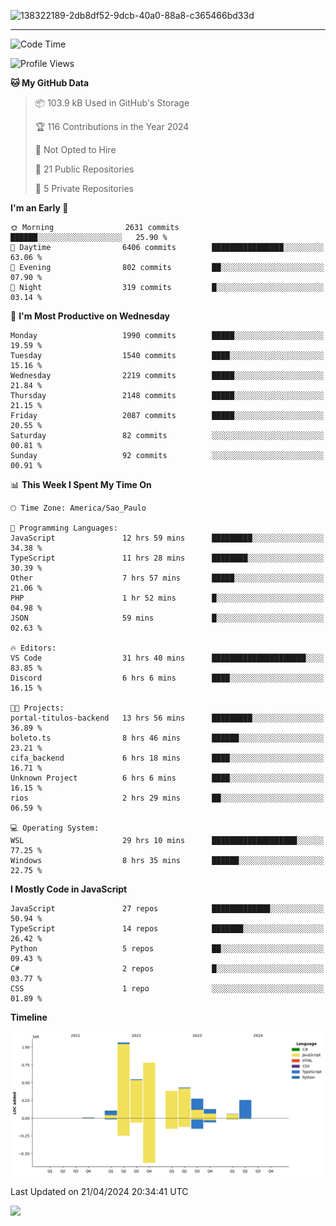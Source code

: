 
![138322189-2db8df52-9dcb-40a0-88a8-c365466bd33d](https://user-images.githubusercontent.com/89656623/214648213-d698ffe7-0c15-4728-8ac0-3e241011cc78.gif)

---

<!--START_SECTION:waka-->
![Code Time](http://img.shields.io/badge/Code%20Time-62%20hrs%2051%20mins-blue)

![Profile Views](http://img.shields.io/badge/Profile%20Views-11-blue)

**🐱 My GitHub Data** 

> 📦 103.9 kB Used in GitHub's Storage 
 > 
> 🏆 116 Contributions in the Year 2024
 > 
> 🚫 Not Opted to Hire
 > 
> 📜 21 Public Repositories 
 > 
> 🔑 5 Private Repositories 
 > 
**I'm an Early 🐤** 

```text
🌞 Morning                2631 commits        ██████░░░░░░░░░░░░░░░░░░░   25.90 % 
🌆 Daytime                6406 commits        ████████████████░░░░░░░░░   63.06 % 
🌃 Evening                802 commits         ██░░░░░░░░░░░░░░░░░░░░░░░   07.90 % 
🌙 Night                  319 commits         █░░░░░░░░░░░░░░░░░░░░░░░░   03.14 % 
```
📅 **I'm Most Productive on Wednesday** 

```text
Monday                   1990 commits        █████░░░░░░░░░░░░░░░░░░░░   19.59 % 
Tuesday                  1540 commits        ████░░░░░░░░░░░░░░░░░░░░░   15.16 % 
Wednesday                2219 commits        █████░░░░░░░░░░░░░░░░░░░░   21.84 % 
Thursday                 2148 commits        █████░░░░░░░░░░░░░░░░░░░░   21.15 % 
Friday                   2087 commits        █████░░░░░░░░░░░░░░░░░░░░   20.55 % 
Saturday                 82 commits          ░░░░░░░░░░░░░░░░░░░░░░░░░   00.81 % 
Sunday                   92 commits          ░░░░░░░░░░░░░░░░░░░░░░░░░   00.91 % 
```


📊 **This Week I Spent My Time On** 

```text
🕑︎ Time Zone: America/Sao_Paulo

💬 Programming Languages: 
JavaScript               12 hrs 59 mins      █████████░░░░░░░░░░░░░░░░   34.38 % 
TypeScript               11 hrs 28 mins      ████████░░░░░░░░░░░░░░░░░   30.39 % 
Other                    7 hrs 57 mins       █████░░░░░░░░░░░░░░░░░░░░   21.06 % 
PHP                      1 hr 52 mins        █░░░░░░░░░░░░░░░░░░░░░░░░   04.98 % 
JSON                     59 mins             █░░░░░░░░░░░░░░░░░░░░░░░░   02.63 % 

🔥 Editors: 
VS Code                  31 hrs 40 mins      █████████████████████░░░░   83.85 % 
Discord                  6 hrs 6 mins        ████░░░░░░░░░░░░░░░░░░░░░   16.15 % 

🐱‍💻 Projects: 
portal-titulos-backend   13 hrs 56 mins      █████████░░░░░░░░░░░░░░░░   36.89 % 
boleto.ts                8 hrs 46 mins       ██████░░░░░░░░░░░░░░░░░░░   23.21 % 
cifa_backend             6 hrs 18 mins       ████░░░░░░░░░░░░░░░░░░░░░   16.71 % 
Unknown Project          6 hrs 6 mins        ████░░░░░░░░░░░░░░░░░░░░░   16.15 % 
rios                     2 hrs 29 mins       ██░░░░░░░░░░░░░░░░░░░░░░░   06.59 % 

💻 Operating System: 
WSL                      29 hrs 10 mins      ███████████████████░░░░░░   77.25 % 
Windows                  8 hrs 35 mins       ██████░░░░░░░░░░░░░░░░░░░   22.75 % 
```

**I Mostly Code in JavaScript** 

```text
JavaScript               27 repos            █████████████░░░░░░░░░░░░   50.94 % 
TypeScript               14 repos            ███████░░░░░░░░░░░░░░░░░░   26.42 % 
Python                   5 repos             ██░░░░░░░░░░░░░░░░░░░░░░░   09.43 % 
C#                       2 repos             █░░░░░░░░░░░░░░░░░░░░░░░░   03.77 % 
CSS                      1 repo              ░░░░░░░░░░░░░░░░░░░░░░░░░   01.89 % 
```



**Timeline**

![Lines of Code chart](https://raw.githubusercontent.com/NatanB4/NatanB4/main/assets/bar_graph.png)


 Last Updated on 21/04/2024 20:34:41 UTC
<!--END_SECTION:waka-->
    
  <a href="mailto:natanbarbosa027@gmail.com"><img src="https://img.shields.io/badge/Gmail-D14836?style=for-the-badge&logo=gmail&logoColor=white" target="_blank"></a>

